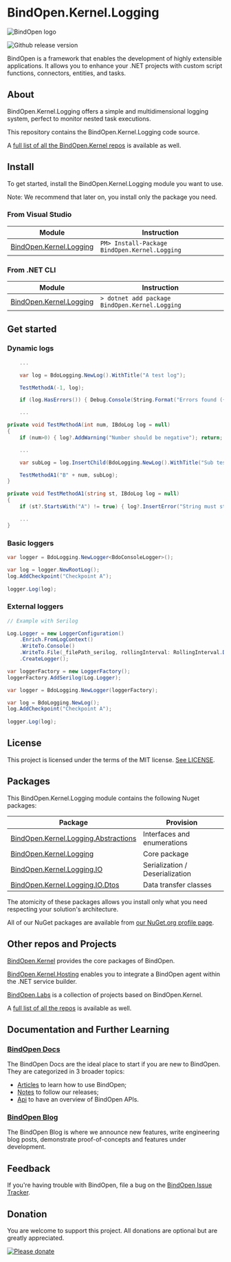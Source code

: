 # BindOpen.Kernel.Logging

![BindOpen logo](https://storage.bindopen.org/img/logos/logo_bindopen.png)

![Github release version](https://img.shields.io/nuget/v/BindOpen.Kernel.Abstractions.svg?style=plastic)


BindOpen is a framework that enables the development of highly extensible applications. It allows you to enhance your .NET projects with custom script functions, connectors, entities, and tasks.

## About

BindOpen.Kernel.Logging offers a simple and multidimensional logging system, perfect to monitor nested task executions.

This repository contains the BindOpen.Kernel.Logging code source.

A [full list of all the BindOpen.Kernel repos](https://www.nuget.org/packages?q=bindopen.kernel) is available as well.


## Install

To get started, install the BindOpen.Kernel.Logging module you want to use.

Note: We recommend that later on, you install only the package you need.

### From Visual Studio

| Module | Instruction |
|--------|-----|
| [BindOpen.Kernel.Logging](https://www.nuget.org/packages/BindOpen.Kernel.Logging) | ```PM> Install-Package BindOpen.Kernel.Logging``` |

### From .NET CLI

| Module | Instruction |
|--------|-----|
| [BindOpen.Kernel.Logging](https://www.nuget.org/packages/BindOpen.Kernel.Logging) | ```> dotnet add package BindOpen.Kernel.Logging``` |

## Get started

### Dynamic logs

```csharp
    ...

    var log = BdoLogging.NewLog().WithTitle("A test log");

    TestMethodA(-1, log);

    if (log.HasErrors()) { Debug.Console(String.Format("Errors found ({0})", log.ToString())); }

    ...

private void TestMethodA(int num, IBdoLog log = null)
{
    if (num>0) { log?.AddWarning("Number should be negative"); return; }

    ...

    var subLog = log.InsertChild(BdoLogging.NewLog().WithTitle("Sub test log"));

    TestMethodA1("B" + num, subLog);
}

private void TestMethodA1(string st, IBdoLog log = null)
{
    if (st?.StartsWith("A") != true) { log?.InsertError("String must start with 'A'").WithResultCode("500"); return; }

    ...
}

```

### Basic loggers

```csharp
var logger = BdoLogging.NewLogger<BdoConsoleLogger>();

var log = logger.NewRootLog();
log.AddCheckpoint("Checkpoint A");
            
logger.Log(log);
```

### External loggers

```csharp
// Example with Serilog

Log.Logger = new LoggerConfiguration()
    .Enrich.FromLogContext()
    .WriteTo.Console()
    .WriteTo.File(_filePath_serilog, rollingInterval: RollingInterval.Day)
    .CreateLogger();

var loggerFactory = new LoggerFactory();
loggerFactory.AddSerilog(Log.Logger);

var logger = BdoLogging.NewLogger(loggerFactory);

var log = BdoLogging.NewLog();
log.AddCheckpoint("Checkpoint A");
            
logger.Log(log);
```

## License

This project is licensed under the terms of the MIT license. [See LICENSE](https://github.com/bindopen/BindOpen.Kernel.Logging/blob/master/LICENSE).

## Packages

This BindOpen.Kernel.Logging module contains the following Nuget packages:

| Package | Provision |
|----------|-----|
| [BindOpen.Kernel.Logging.Abstractions](https://www.nuget.org/packages/BindOpen.Kernel.Logging.Abstractions) | Interfaces and enumerations |
| [BindOpen.Kernel.Logging](https://www.nuget.org/packages/BindOpen.Kernel.Logging) | Core package |
| [BindOpen.Kernel.Logging.IO](https://www.nuget.org/packages/BindOpen.Kernel.Logging.IO) | Serialization / Deserialization |
| [BindOpen.Kernel.Logging.IO.Dtos](https://www.nuget.org/packages/BindOpen.Kernel.Logging.IO.Dtos) | Data transfer classes |

The atomicity of these packages allows you install only what you need respecting your solution's architecture.

All of our NuGet packages are available from [our NuGet.org profile page](https://www.nuget.org/profiles/bindopen).


## Other repos and Projects

[BindOpen.Kernel](https://github.com/bindopen/BindOpen.Kernel) provides the core packages of BindOpen.

[BindOpen.Kernel.Hosting](https://github.com/bindopen/BindOpen.Kernel.Hosting) enables you to integrate a BindOpen agent within the .NET service builder.

[BindOpen.Labs](https://github.com/bindopen/BindOpen.Labs) is a collection of projects based on BindOpen.Kernel.


A [full list of all the repos](https://github.com/bindopen?tab=repositories) is available as well.


## Documentation and Further Learning

### [BindOpen Docs](https://docs.bindopen.org/)

The BindOpen Docs are the ideal place to start if you are new to BindOpen. They are categorized in 3 broader topics:

* [Articles](https://docs.bindopen.org/articles) to learn how to use BindOpen;
* [Notes](https://docs.bindopen.org/notes) to follow our releases;
* [Api](https://docs.bindopen.org/api) to have an overview of BindOpen APIs.

### [BindOpen Blog](https://www.bindopen.org/blog)

The BindOpen Blog is where we announce new features, write engineering blog posts, demonstrate proof-of-concepts and features under development.


## Feedback

If you're having trouble with BindOpen, file a bug on the [BindOpen Issue Tracker](https://github.com/bindopen/BindOpen/issues). 

## Donation

You are welcome to support this project. All donations are optional but are greatly appreciated.

[![Please donate](https://www.paypalobjects.com/en_US/i/btn/btn_donateCC_LG.gif)](https://www.paypal.com/donate/?hosted_button_id=PHG3WSUFYSMH4)


